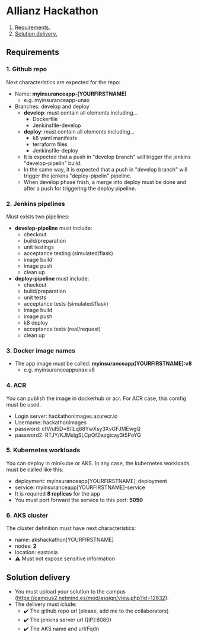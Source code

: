 # Allianz Hackathon
1. [ Requirements. ](#Requirements)
2. [ Solution delivery. ](#Solution_delivery)

<a name="Requirements"></a>
## Requirements

### 1. Github repo
Next characteristics are expected for the repo:
- Name: **myinsuranceapp-[YOURFIRSTNAME]**
  - e.g. myinsuranceapp-unax
- Branches: develop and deploy
  - **develop**: must contain all elements including...
    - Dockerfile
    - Jenkinsfile-develop
  - **deploy**: must contain all elements including...
    - k8 yaml manifests
    - terraform files
    - Jenkinsfile-deploy
  - It is expected that a push in "develop branch" will trigger the jenkins "develop-pipelin" build.
  - In the same way, it is expected that a push in "develop branch" will trigger the jenkins "deploy-pipelin" pipeline.
  - When develop phase fnish, a merge into deploy must be done and after a push for triggering the deploy pipeline.

### 2. Jenkins pipelines
Must exists two pipelines:
- **develop-pipeline** must include:
  - checkout
  - build/preparation
  - unit testings
  - acceptance testing (simulated/flask)
  - image build
  - image push
  - clean up
- **deploy-pipeline** must include:
  - checkout
  - build/preparation
  - unit tests
  - acceptance tests (simulated/flask)
  - image build
  - image push
  - k8 deploy
  - acceptance tests (real/request)
  - clean up

### 3. Docker image names
- The app image must be called: **myinsuranceapp[YOURFIRSTNAME]:v8**
  - e.g. myinsuranceappunax:v8

### 4. ACR
You can publish the image in dockerhub or acr. For ACR case, this comfig must be used.
- Login server: hackathonimages.azurecr.io
- Username: hackathonimages
- password: ctV/uI5D=8/lLq88YwXsy3XvGFJMEwgQ
- password2: RTJY/KJMsIgSLCpQfZepgicay3t5PoYG

### 5. Kubernetes workloads
You can deploy in minikube or AKS. In any case, the kubernetes workloads must be called like this:
- deployment: myinsuranceapp[YOURFIRSTNAME]-deployment
- service: myinsuranceapp[YOURFIRSTNAME]-service
- It is required **8 replicas** for the app
- You must port forward the service to this port: **5050**

### 6. AKS cluster
The cluster definition must have next characteristics:
- name: akshackathon[YOURFIRSTNAME]
- nodes: **2**
- location: eastasia
- ⚠ Must not expose sensitive information

<a name="Solution_delivery"></a>
## Solution delivery
- You must upload your solution to the campus (https://campus2.netmind.es/mod/assign/view.php?id=12632).
- The delivery must iclude:
  - ✔️ The github repo url (please, add me to the collaborators)
  - ✔️ The jenkins server url ([IP]:8080)
  - ✔️ The AKS name and url/Fqdn